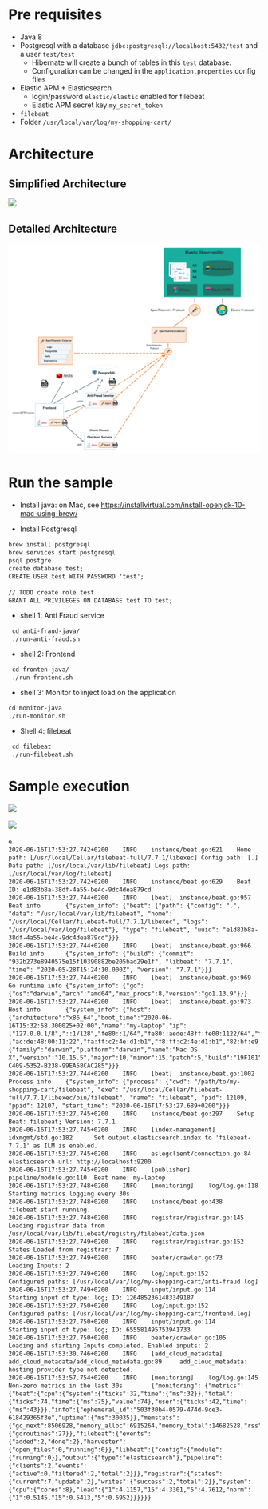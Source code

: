 
# Pre requisites

* Java 8
* Postgresql with a database `jdbc:postgresql://localhost:5432/test` and a user `test/test`
    * Hibernate will create a bunch of tables in this `test` database. 
    * Configuration can be changed in the `application.properties` config files
* Elastic APM + Elasticsearch
   * login/password `elastic/elastic` enabled for filebeat
   * Elastic APM secret key `my_secret_token`
* `filebeat`
* Folder `/usr/local/var/log/my-shopping-cart/`

# Architecture

## Simplified Architecture

![](https://github.com/cyrille-leclerc/my-shopping-cart/raw/elastic/docs/images/demo-architecture-simplified.png)

## Detailed Architecture

![](https://github.com/cyrille-leclerc/my-shopping-cart/raw/elastic/docs/images/demo-architecture.png)

# Run the sample

* Install java: on Mac, see https://installvirtual.com/install-openjdk-10-mac-using-brew/

* Install Postgresql

```
brew install postgresql
brew services start postgresql
psql postgre
create database test;
CREATE USER test WITH PASSWORD 'test';

// TODO create role test
GRANT ALL PRIVILEGES ON DATABASE test TO test;

```

* shell 1: Anti Fraud service
 
```
 cd anti-fraud-java/
 ./run-anti-fraud.sh  
 ```

* shell 2: Frontend
 
```
 cd fronten-java/
 ./run-frontend.sh  
 ```

* shell 3: Monitor to inject load on the application
 ```
cd monitor-java
./run-monitor.sh  
```

* Shell 4: filebeat
 
```
 cd filebeat
 ./run-filebeat.sh  
 ```

# Sample execution

![](https://github.com/cyrille-leclerc/my-shopping-cart/raw/elastic/docs/images/elastic-apm-distributed-trace-elastic.png)

![](https://github.com/cyrille-leclerc/my-shopping-cart/raw/elastic/docs/images/elastic-apm-distributed-trace-elastic-links.png)

```
e
2020-06-16T17:53:27.742+0200    INFO    instance/beat.go:621    Home path: [/usr/local/Cellar/filebeat-full/7.7.1/libexec] Config path: [.] Data path: [/usr/local/var/lib/filebeat] Logs path: [/usr/local/var/log/filebeat]
2020-06-16T17:53:27.742+0200    INFO    instance/beat.go:629    Beat ID: e1d83b8a-38df-4a55-be4c-9dc4dea879cd
2020-06-16T17:53:27.744+0200    INFO    [beat]  instance/beat.go:957    Beat info       {"system_info": {"beat": {"path": {"config": ".", "data": "/usr/local/var/lib/filebeat", "home": "/usr/local/Cellar/filebeat-full/7.7.1/libexec", "logs": "/usr/local/var/log/filebeat"}, "type": "filebeat", "uuid": "e1d83b8a-38df-4a55-be4c-9dc4dea879cd"}}}
2020-06-16T17:53:27.744+0200    INFO    [beat]  instance/beat.go:966    Build info      {"system_info": {"build": {"commit": "932b273e8940575e15f10390882be205bad29e1f", "libbeat": "7.7.1", "time": "2020-05-28T15:24:10.000Z", "version": "7.7.1"}}}
2020-06-16T17:53:27.744+0200    INFO    [beat]  instance/beat.go:969    Go runtime info {"system_info": {"go": {"os":"darwin","arch":"amd64","max_procs":8,"version":"go1.13.9"}}}
2020-06-16T17:53:27.744+0200    INFO    [beat]  instance/beat.go:973    Host info       {"system_info": {"host": {"architecture":"x86_64","boot_time":"2020-06-16T15:32:58.300025+02:00","name":"my-laptop","ip":["127.0.0.1/8","::1/128","fe80::1/64","fe80::aede:48ff:fe00:1122/64","fe80::30:f0c:edef:aba6/64","192.168.3.46/24","fe80::64ca:3ff:fe68:5d7/64","fe80::64ca:3ff:fe68:5d7/64","fe80::bab3:7987:a623:85bc/64","fe80::e3f7:a61a:96c9:8ae8/64"],"kernel_version":"19.5.0","mac":["ac:de:48:00:11:22","fa:ff:c2:4e:d1:b1","f8:ff:c2:4e:d1:b1","82:bf:e9:40:48:01","82:bf:e9:40:48:00","82:bf:e9:40:48:05","82:bf:e9:40:48:04","82:bf:e9:40:48:01","0a:ff:c2:4e:d1:b1","66:ca:03:68:05:d7","66:ca:03:68:05:d7"],"os":{"family":"darwin","platform":"darwin","name":"Mac OS X","version":"10.15.5","major":10,"minor":15,"patch":5,"build":"19F101"},"timezone":"CEST","timezone_offset_sec":7200,"id":"04A12D9F-C409-5352-B238-99EA58CAC285"}}}
2020-06-16T17:53:27.744+0200    INFO    [beat]  instance/beat.go:1002   Process info    {"system_info": {"process": {"cwd": "/path/to/my-shopping-cart/filebeat", "exe": "/usr/local/Cellar/filebeat-full/7.7.1/libexec/bin/filebeat", "name": "filebeat", "pid": 12109, "ppid": 12107, "start_time": "2020-06-16T17:53:27.689+0200"}}}
2020-06-16T17:53:27.745+0200    INFO    instance/beat.go:297    Setup Beat: filebeat; Version: 7.7.1
2020-06-16T17:53:27.745+0200    INFO    [index-management]      idxmgmt/std.go:182      Set output.elasticsearch.index to 'filebeat-7.7.1' as ILM is enabled.
2020-06-16T17:53:27.745+0200    INFO    eslegclient/connection.go:84    elasticsearch url: http://localhost:9200
2020-06-16T17:53:27.745+0200    INFO    [publisher]     pipeline/module.go:110  Beat name: my-laptop
2020-06-16T17:53:27.748+0200    INFO    [monitoring]    log/log.go:118  Starting metrics logging every 30s
2020-06-16T17:53:27.748+0200    INFO    instance/beat.go:438    filebeat start running.
2020-06-16T17:53:27.748+0200    INFO    registrar/registrar.go:145      Loading registrar data from /usr/local/var/lib/filebeat/registry/filebeat/data.json
2020-06-16T17:53:27.749+0200    INFO    registrar/registrar.go:152      States Loaded from registrar: 7
2020-06-16T17:53:27.749+0200    INFO    beater/crawler.go:73    Loading Inputs: 2
2020-06-16T17:53:27.749+0200    INFO    log/input.go:152        Configured paths: [/usr/local/var/log/my-shopping-cart/anti-fraud.log]
2020-06-16T17:53:27.749+0200    INFO    input/input.go:114      Starting input of type: log; ID: 1264852361483349187 
2020-06-16T17:53:27.750+0200    INFO    log/input.go:152        Configured paths: [/usr/local/var/log/my-shopping-cart/frontend.log]
2020-06-16T17:53:27.750+0200    INFO    input/input.go:114      Starting input of type: log; ID: 655581495753941733 
2020-06-16T17:53:27.750+0200    INFO    beater/crawler.go:105   Loading and starting Inputs completed. Enabled inputs: 2
2020-06-16T17:53:30.746+0200    INFO    [add_cloud_metadata]    add_cloud_metadata/add_cloud_metadata.go:89     add_cloud_metadata: hosting provider type not detected.
2020-06-16T17:53:57.754+0200    INFO    [monitoring]    log/log.go:145  Non-zero metrics in the last 30s        {"monitoring": {"metrics": {"beat":{"cpu":{"system":{"ticks":32,"time":{"ms":32}},"total":{"ticks":74,"time":{"ms":75},"value":74},"user":{"ticks":42,"time":{"ms":43}}},"info":{"ephemeral_id":"503f30b4-0579-474d-9ce3-618429365f3e","uptime":{"ms":30035}},"memstats":{"gc_next":8506928,"memory_alloc":6915264,"memory_total":14682528,"rss":32731136},"runtime":{"goroutines":27}},"filebeat":{"events":{"added":2,"done":2},"harvester":{"open_files":0,"running":0}},"libbeat":{"config":{"module":{"running":0}},"output":{"type":"elasticsearch"},"pipeline":{"clients":2,"events":{"active":0,"filtered":2,"total":2}}},"registrar":{"states":{"current":7,"update":2},"writes":{"success":2,"total":2}},"system":{"cpu":{"cores":8},"load":{"1":4.1157,"15":4.3301,"5":4.7612,"norm":{"1":0.5145,"15":0.5413,"5":0.5952}}}}}}
```